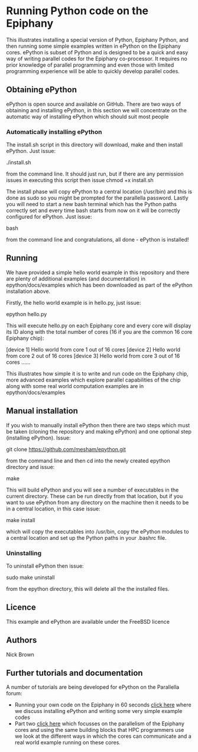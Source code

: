 # Running Python code on the Epiphany

This illustrates installing a special version of Python, Epiphany Python, and then running some simple examples written in ePython on the Epiphany cores. ePython is subset of Python and is designed to be a quick and easy way of writing parallel codes for the Epiphany co-processor. It requires no prior knowledge of parallel programming and even those with limited programming experience will be able to quickly develop parallel codes.

## Obtaining ePython

ePython is open source and available on GitHub. There are two ways of obtaining and installing ePython, in this section we will concentrate on the automatic way of installing ePython which should suit most people

### Automatically installing ePython

The install.sh script in this directory will download, make and then install ePython. Just issue:

   ./install.sh

from the command line. It should just run, but if there are any permission issues in executing this script then issue chmod +x install.sh 

The install phase will copy ePython to a central location (/usr/bin) and this is done as sudo so you might be prompted for the parallella password. Lastly you will need to start a new bash terminal which has the Python paths correctly set and every time bash starts from now on it will be correctly configured for ePython. Just issue:

   bash

from the command line and congratulations, all done - ePython is installed!

## Running 

We have provided a simple hello world example in this repository and there are plenty of additional examples (and documentation) in epython/docs/examples which has been downloaded as part of the ePython installation above.

Firstly, the hello world example is in hello.py, just issue:

   epython hello.py

This will execute hello.py on each Epiphany core and every core will display its ID along with the total number of cores (16 if you are the common 16 core Epiphany chip):

   [device 1] Hello world from core 1 out of 16 cores
   [device 2] Hello world from core 2 out of 16 cores
   [device 3] Hello world from core 3 out of 16 cores 
   ......

This illustrates how simple it is to write and run code on the Epiphany chip, more advanced examples which explore parallel capabilities of the chip along with some real world computation examples are in epython/docs/examples

## Manual installation

If you wish to manually install ePython then there are two steps which must be taken (cloning the repository and making ePython) and one optional step (installing ePython). Issue:

   git clone https://github.com/mesham/epython.git

from the command line and then cd into the newly created epython directory and issue:

   make

This will build ePython and you will see a number of executables in the current directory. These can be run directly from that location, but if you want to use ePython from any directory on the machine then it needs to be in a central location, in this case issue:

   make install

which will copy the executables into /usr/bin, copy the ePython modules to a central location and set up the Python paths in your .bashrc file.

### Uninstalling

To uninstall ePython then issue:

   sudo make uninstall

from the epython directory, this will delete all the the installed files.

## Licence

This example and ePython are available under the FreeBSD licence

## Authors

Nick Brown

## Further tutorials and documentation

A number of tutorials are being developed for ePython on the Parallella forum:

- Running your own code on the Epiphany in 60 seconds [click here](http://www.parallella.org/forums/viewtopic.php?f=49&t=3249&sid=9903194a709b6255225689b60a8a4268) where we discuss installing ePython and writing some very simple example codes
- Part two [click here](http://www.parallella.org/forums/viewtopic.php?f=49&t=3707&sid=9903194a709b6255225689b60a8a4268) which focusses on the parallelism of the Epiphany cores and using the same building blocks that HPC programmers use we look at the different ways in which the cores can communicate and a real world example running on these cores.
